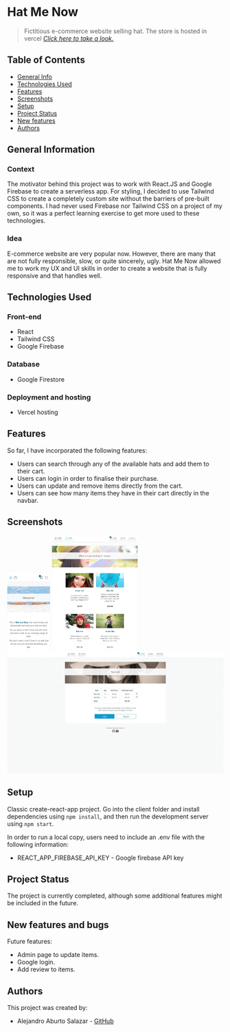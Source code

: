 # Hat Me Now
> Fictitious e-commerce website selling hat.
> The store is hosted in vercel [_Click here to take a look._](https://hat-me-now.vercel.app/)

## Table of Contents
* [General Info](#general-information)
* [Technologies Used](#technologies-used)
* [Features](#features)
* [Screenshots](#screenshots)
* [Setup](#setup)
* [Project Status](#project-status)
* [New features](#new-features)
* [Authors](#authors)


## General Information
### Context
The motivator behind this project was to work with React.JS and Google Firebase to create a serverless app. For styling, I decided to use Tailwind CSS to create a completely custom site without the barriers of pre-built components. I had never used Firebase nor Tailwind CSS on a project of my own, so it was a perfect learning exercise to get more used to these technologies.

### Idea
E-commerce website are very popular now. However, there are many that are not fully responsible, slow, or quite sincerely, ugly. Hat Me Now allowed me to work my UX and UI skills in order to create a website that is fully responsive and that handles well.

## Technologies Used
### Front-end
- React
- Tailwind CSS
- Google Firebase

### Database
- Google Firestore

### Deployment and hosting
- Vercel hosting


## Features
So far, I have incorporated the following features:
- Users can search through any of the available hats and add them to their cart.
- Users can login in order to finalise their purchase.
- Users can update and remove items directly from the cart.
- Users can see how many items they have in their cart directly in the navbar.


## Screenshots
<img src="./screenshots/mobile.png" width="100">
<img src="./screenshots/tablet.png" width="200">
<img src="./screenshots/laptop.png" width="600">


## Setup
Classic create-react-app project. Go into the client folder and install dependencies using `npm install`, and then run the development server using `npm start`.

In order to run a local copy, users need to include an .env file with the following information:
- REACT_APP_FIREBASE_API_KEY - Google firebase API key


## Project Status
The project is currently completed, although some additional features might be included in the future.


## New features and bugs
Future features:
- Admin page to update items.
- Google login.
- Add review to items.


## Authors
This project was created by:
- Alejandro Aburto Salazar - [GitHub](https://github.com/aburto22)